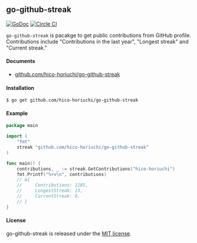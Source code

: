 ## go-github-streak

[![GoDoc](https://godoc.org/github.com/hico-horiuchi/go-github-streak?status.svg)](https://godoc.org/github.com/hico-horiuchi/go-github-streak)  [![Circle CI](https://circleci.com/gh/hico-horiuchi/go-github-streak.svg?style=shield)](https://circleci.com/gh/hico-horiuchi/go-github-streak)

`go-github-streak` is pacakge to get public contributions from GitHub profile.  
Contributions include "Contributions in the last year", "Longest streak" and "Current streak."

#### Documents

  - [github.com/hico-horiuchi/go-github-streak](http://godoc.org/github.com/hico-horiuchi/go-github-streak)

#### Installation

    $ go get github.com/hico-horiuchi/go-github-streak

#### Example

```go
package main

import (
	"fmt"
	streak "github.com/hico-horiuchi/go-github-streak"
)

func main() {
	contributions, _ := streak.GetContributions("hico-horiuchi")
	fmt.Printf("%+v\n", contributions)
    // &{
    //     Contributions: 1185,
    //     LongestStreak: 13,
    //     CurrentStreak: 0,
    // }
}
```

#### License

go-github-streak is released under the [MIT license](https://raw.githubusercontent.com/hico-horiuchi/go-github-streak/master/LICENSE).
